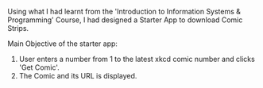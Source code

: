 Using what I had learnt from the 'Introduction to Information Systems & Programming' Course, I had designed a Starter App to download Comic Strips.

Main Objective of the starter app:
1. User enters a number from 1 to the latest xkcd comic number and clicks 'Get Comic'.
2. The Comic and its URL is displayed.
